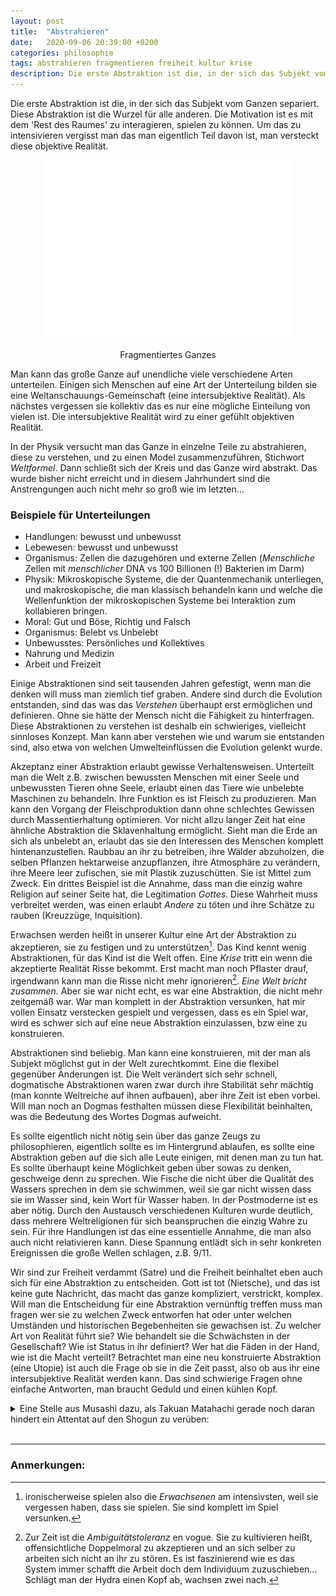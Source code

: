 ```yaml
---
layout: post
title:  "Abstrahieren"
date:   2020-09-06 20:39:00 +0200
categories: philosophie
tags: abstrahieren fragmentieren freiheit kultur krise
description: Die erste Abstraktion ist die, in der sich das Subjekt vom Ganzen separiert. Diese Abstraktion ist die Wurzel für alle anderen.
---
```


Die erste Abstraktion ist die, in der sich das Subjekt vom Ganzen separiert. Diese Abstraktion ist die Wurzel für alle anderen. Die Motivation ist es mit dem 'Rest des Raumes' zu interagieren, spielen zu können. Um das zu intensivieren vergisst man das man eigentlich Teil davon ist, man versteckt diese objektive Realität. 

<figure>
  <img class="marginauto" src='/assets/images/fragmentiert_transparent.png' width="400" style="background:none ; border:none; box-shadow:none"/>
  <figcaption>Fragmentiertes Ganzes</figcaption>
</figure> 

<style>
.marginauto {
    margin: 10px auto 20px;
    display: block;
}
figcaption {
  text-align: center;
}
</style>

Man kann das große Ganze auf unendliche viele verschiedene Arten unterteilen. Einigen sich Menschen auf eine Art der Unterteilung bilden sie eine Weltanschauungs-Gemeinschaft (eine intersubjektive Realität). Als nächstes vergessen sie kollektiv das es nur eine mögliche Einteilung von vielen ist. Die intersubjektive Realität wird zu einer gefühlt objektiven Realität.

In der Physik versucht man das Ganze in einzelne Teile zu abstrahieren, diese zu verstehen, und zu einen Model zusammenzuführen, Stichwort *Weltformel*. Dann schließt sich der Kreis und das Ganze wird abstrakt. Das wurde bisher nicht erreicht und in diesem Jahrhundert sind die Anstrengungen auch nicht mehr so groß wie im letzten...

### Beispiele für Unterteilungen

- Handlungen: bewusst und unbewusst
- Lebewesen: bewusst und unbewusst
- Organismus: Zellen die dazugehören und externe Zellen (*Menschliche* Zellen mit *menschlicher* DNA vs 100 Billionen (!) Bakterien im Darm)
- Physik: Mikroskopische Systeme, die der Quantenmechanik unterliegen, und makroskopische, die man klassisch behandeln kann und welche die Wellenfunktion der mikroskopischen Systeme bei Interaktion zum kollabieren bringen.
- Moral: Gut und Böse, Richtig und Falsch
- Organismus: Belebt vs Unbelebt
- Unbewusstes: Persönliches und Kollektives
- Nahrung und Medizin
- Arbeit und Freizeit

Einige Abstraktionen sind seit tausenden Jahren gefestigt, wenn man die denken will muss man ziemlich tief graben. Andere sind durch die Evolution entstanden, sind das was das *Verstehen* überhaupt erst ermöglichen und definieren. Ohne sie hätte der Mensch nicht die Fähigkeit zu hinterfragen. Diese Abstraktionen zu  verstehen ist deshalb  ein schwieriges, vielleicht sinnloses Konzept. Man kann aber verstehen wie und warum sie entstanden sind, also etwa von welchen Umwelteinflüssen die Evolution gelenkt wurde.

Akzeptanz einer Abstraktion erlaubt gewisse Verhaltensweisen. Unterteilt man die Welt z.B. zwischen bewussten Menschen mit einer Seele und unbewussten Tieren ohne Seele, erlaubt einen das Tiere wie unbelebte Maschinen zu behandeln. Ihre Funktion es ist Fleisch zu produzieren. Man kann den Vorgang der Fleischproduktion dann ohne schlechtes Gewissen durch Massentierhaltung optimieren. Vor nicht allzu langer Zeit hat eine ähnliche Abstraktion die Sklavenhaltung ermöglicht. Sieht man die Erde an sich als unbelebt an, erlaubt das sie den Interessen des Menschen komplett hintenanzustellen. Raubbau an ihr zu betreiben, ihre Wälder abzuholzen, die selben Pflanzen hektarweise anzupflanzen, ihre Atmosphäre zu verändern, ihre Meere leer zufischen, sie mit Plastik zuzuschütten. Sie ist Mittel zum Zweck. Ein drittes Beispiel ist die Annahme, dass man die einzig wahre Religion auf seiner Seite hat, die Legitimation *Gottes*. Diese Wahrheit muss verbreitet werden, was einen erlaubt *Andere* zu töten und ihre Schätze zu rauben (Kreuzzüge, Inquisition).

Erwachsen werden heißt in unserer Kultur eine Art der  Abstraktion zu akzeptieren, sie zu festigen und zu unterstützen[^1]. Das Kind kennt wenig Abstraktionen, für das Kind ist die Welt offen. Eine *Krise* tritt ein wenn die akzeptierte Realität Risse bekommt. Erst macht man noch Pflaster drauf, irgendwann kann man die Risse nicht mehr ignorieren[^2]. *Eine Welt bricht zusammen*. Aber sie war nicht echt, es war eine Abstraktion, die nicht mehr zeitgemäß war. War man komplett in der Abstraktion versunken, hat mir vollen Einsatz verstecken gespielt und vergessen, dass es ein Spiel war, wird es schwer sich auf eine neue Abstraktion einzulassen, bzw eine zu konstruieren.

[^1]: ironischerweise spielen also die *Erwachsenen* am intensivsten, weil sie vergessen haben, dass sie spielen. Sie sind komplett im Spiel versunken.

[^2]: Zur Zeit ist die *Ambiguitätstoleranz* en vogue. Sie zu kultivieren heißt, offensichtliche Doppelmoral zu akzeptieren und an sich selber zu arbeiten sich nicht an ihr zu stören. Es ist faszinierend wie es das System immer schafft die Arbeit doch dem Individuum zuzuschieben... Schlägt man der Hydra einen Kopf ab, wachsen zwei nach.

Abstraktionen sind beliebig. Man kann eine konstruieren, mit der man als Subjekt möglichst gut in der Welt zurechtkommt. Eine die flexibel gegenüber Änderungen ist. Die Welt verändert sich sehr schnell, dogmatische Abstraktionen waren zwar durch ihre Stabilität sehr mächtig (man konnte Weltreiche auf ihnen aufbauen), aber ihre Zeit ist eben vorbei. Will man noch an Dogmas festhalten müssen diese Flexibilität beinhalten, was die Bedeutung des Wortes Dogmas aufweicht. 

Es sollte eigentlich nicht nötig sein über das ganze Zeugs zu philosophieren, eigentlich sollte es im Hintergrund ablaufen, es sollte eine Abstraktion geben auf die sich alle Leute einigen, mit denen man zu tun hat. Es sollte überhaupt keine Möglichkeit geben über sowas zu denken, geschweige denn zu sprechen. Wie Fische die nicht über die Qualität des Wassers sprechen in dem sie schwimmen, weil sie gar nicht wissen dass sie im Wasser sind, kein Wort für Wasser haben. 
In der Postmoderne ist es aber nötig. Durch den Austausch verschiedenen Kulturen wurde deutlich, dass mehrere Weltreligionen für sich beanspruchen die einzig Wahre zu sein. Für ihre Handlungen ist das eine essentielle Annahme, die man also auch nicht relativieren kann. Diese Spannung entlädt sich in sehr konkreten Ereignissen die große Wellen schlagen, z.B. 9/11. 

Wir sind zur Freiheit verdammt (Satre) und die Freiheit beinhaltet eben auch sich für eine Abstraktion zu entscheiden. Gott ist tot (Nietsche), und das ist keine gute Nachricht, das macht das ganze kompliziert, verstrickt, komplex.
Will man die Entscheidung für eine Abstraktion vernünftig treffen muss man fragen wer sie zu welchen Zweck entworfen hat oder unter welchen Umständen und historischen Begebenheiten sie gewachsen ist. Zu welcher Art von Realität führt sie? Wie behandelt sie die Schwächsten in der Gesellschaft? Wie ist Status in ihr definiert? Wer hat die Fäden in der Hand, wie ist die Macht verteilt?  Betrachtet man eine neu konstruierte Abstraktion (eine Utopie) ist auch die Frage ob sie in die Zeit passt, also ob aus ihr eine intersubjektive Realität werden kann. Das sind schwierige Fragen ohne einfache Antworten, man braucht Geduld und einen kühlen Kopf.

<details>
<summary>Eine Stelle aus Musashi dazu, als Takuan Matahachi gerade noch daran hindert ein Attentat auf den Shogun zu verüben:</summary>
»Ihr habt nicht die geringste Ahnung, von was für einer Wirklichkeit ich rede. Zweifellos weilt Ihr noch in Eurer Welt der Phantasie. Nun, da Ihr so einfältig seid wie ein Kind, nehme ich an, muß ich es Euch vorkauen ... Wie alt seid Ihr?«

»Achtundzwanzig.« »Genauso alt wie Musashi.«

Matahachi schlug die Hände vors Gesicht und weinte. Takuan schwieg, bis sein Gegenüber sich ausgeweint hatte. Dann sagte er: »Ist es nicht erschreckend, wenn man bedenkt, daß der Kampferbaum ums Haar zum Grabdenkmal für einen Narren geworden wäre? Ihr wart dabei, Euch das eigene Grab zu schaufeln, ja, Ihr standet buchstäblich im Begriff, Euch hineinzulegen.«

Matahachi schlang die Arme um Takuans Beine und flehte: »Rettet mich! Bitte rettet mich. Meine Augen . meine Augen wurden mir jetzt geöffnet. Daizo aus Narai hat mich verblendet.«

»Nein, deine Augen sind keineswegs geöffnet. Und es war auch nicht Daizo, der dich verblendet hat. Er hat nur versucht, sich des größten Narren zu bedienen, der auf der Erde herumläuft: eines habgierigen, unverständigen, kleinlichen Dummkopfes, der gleichwohl die Tollkühnheit besaß, eine Aufgabe zu übernehmen, vor der jeder vernünftige Mensch zurückgeschreckt wäre.«

»Ja ... ja ... ich war ein Tor.« »Wer, meint Ihr, ist dieser Daizo eigentlich?« »Ich weiß es nicht.«

»Sein richtiger Name lautet Mizoguchi Shinano. Er war ein Vasall von Otani Yoshitsugu, der wiederum ein enger Freund von Ishida Mitsunari war. Der Shogun Mitsunari, so werdet Ihr Euch entsinnen, war einer der Verlierer der Schlacht von Sekigahara.«

»N-n-nein«, hauchte Matahachi. »Dann ist Daizo ja einer der Krieger, nach denen das Shogunat fahndet.«

»Was sonst soll jemand sein, der versucht, den Shogun zu ermorden? Eure Dummheit ist bodenlos!«

»Das hat er mir nicht gesagt. Er hat nur betont, er hasse die Familie Tokugawa und halte es für besser, wenn die Toyotomi an der Macht wären.« »Ihr habt Euch nicht einmal die Mühe gemacht zu überlegen, wer er wirklich war, ja? Ohne auch nur ein einziges Mal Euren Kopf zu gebrauchen, seid Ihr mutig hingegangen, Euch das eigene Grab zu schaufeln. Eure Art von Mut hat etwas Erschreckendes, Matahachi.«

</details>
<br>




---------
### Anmerkungen:




































































































